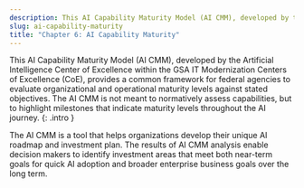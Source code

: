 ```yaml
---
description: This AI Capability Maturity Model (AI CMM), developed by the Artificial Intelligence Center of Excellence within the GSA IT Modernization Centers of Excellence (CoE), provides a common framework for federal agencies to evaluate organizational and operational maturity levels against stated objectives.
slug: ai-capability-maturity
title: "Chapter 6: AI Capability Maturity"
---
```

This AI Capability Maturity Model (AI CMM), developed by the Artificial Intelligence Center of Excellence within the GSA IT Modernization Centers of Excellence (CoE), provides a common framework for federal agencies to evaluate organizational and operational maturity levels against stated objectives. The AI CMM is not meant to normatively assess capabilities, but to highlight milestones that indicate maturity levels throughout the AI journey.
{: .intro }

The AI CMM is a tool that helps organizations develop their unique AI roadmap and investment plan. The results of AI CMM analysis enable decision makers to identify investment areas that meet both near-term goals for quick AI adoption and broader enterprise business goals over the long term.





